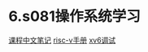 # 6.s081操作系统学习
[课程中文笔记](https://mit-public-courses-cn-translatio.gitbook.io/mit6-s081)
[risc-v手册](https://five-embeddev.com/riscv-priv-isa-manual/Priv-v1.12/supervisor.html#supervisor-csrs)
[xv6调试](https://web.archive.org/web/20190308091152/http://zoo.cs.yale.edu:80/classes/cs422/2011/lec/l2-hw)
